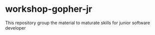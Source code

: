 # workshop-gopher-jr
This repository group the material to maturate skills for junior software developer 
